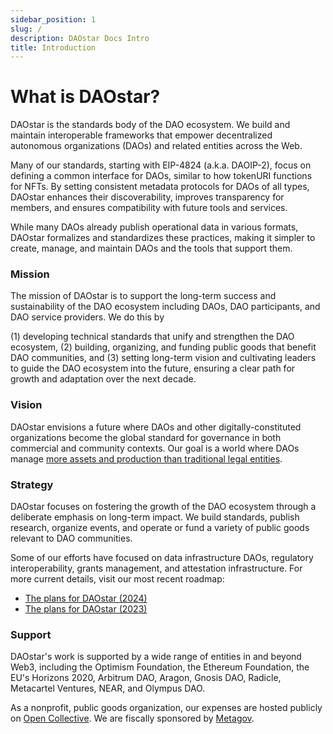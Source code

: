 ```yaml
---
sidebar_position: 1
slug: /
description: DAOstar Docs Intro
title: Introduction
---
```

# What is DAOstar?

DAOstar is the standards body of the DAO ecosystem. We build and maintain interoperable frameworks that empower decentralized autonomous organizations (DAOs) and related entities across the Web.

Many of our standards, starting with EIP-4824 (a.k.a. DAOIP-2), focus on defining a common interface for DAOs, similar to how tokenURI functions for NFTs. By setting consistent metadata protocols for DAOs of all types, DAOstar enhances their discoverability, improves transparency for members, and ensures compatibility with future tools and services.

While many DAOs already publish operational data in various formats, DAOstar formalizes and standardizes these practices, making it simpler to create, manage, and maintain DAOs and the tools that support them.

### Mission

The mission of DAOstar is to support the long-term success and sustainability of the DAO ecosystem including DAOs, DAO participants, and DAO service providers. We do this by

(1) developing technical standards that unify and strengthen the DAO ecosystem,
(2) building, organizing, and funding public goods that benefit DAO communities, and
(3) setting long-term vision and cultivating leaders to guide the DAO ecosystem into the future, ensuring a clear path for growth and adaptation over the next decade.

### Vision
DAOstar envisions a future where DAOs and other digitally-constituted organizations become the global standard for governance in both commercial and community contexts. Our goal is a world where DAOs manage [more assets and production than traditional legal entities](https://mirror.xyz/thelastjosh.eth/KJVBCZhszM3Gl6VkMMcxKsR47au0xtt-dlcvZ644yKg).

### Strategy

DAOstar focuses on fostering the growth of the DAO ecosystem through a deliberate emphasis on long-term impact. We build standards, publish research, organize events, and operate or fund a variety of public goods relevant to DAO communities.

Some of our efforts have focused on data infrastructure DAOs, regulatory interoperability, grants management, and attestation infrastructure. For more current details, visit our most recent roadmap: 
- [The plans for DAOstar (2024)](https://github.com/metagov/daostar/discussions/183)
- [The plans for DAOstar (2023)]()

### Support

DAOstar's work is supported by a wide range of entities in and beyond Web3, including the Optimism Foundation, the Ethereum Foundation, the EU's Horizons 2020, Arbitrum DAO, Aragon, Gnosis DAO, Radicle, Metacartel Ventures, NEAR, and Olympus DAO.

As a nonprofit, public goods organization, our expenses are hosted publicly on [Open Collective](https://opencollective.com/daostar). We are fiscally sponsored by [Metagov](https://metagov.org).
